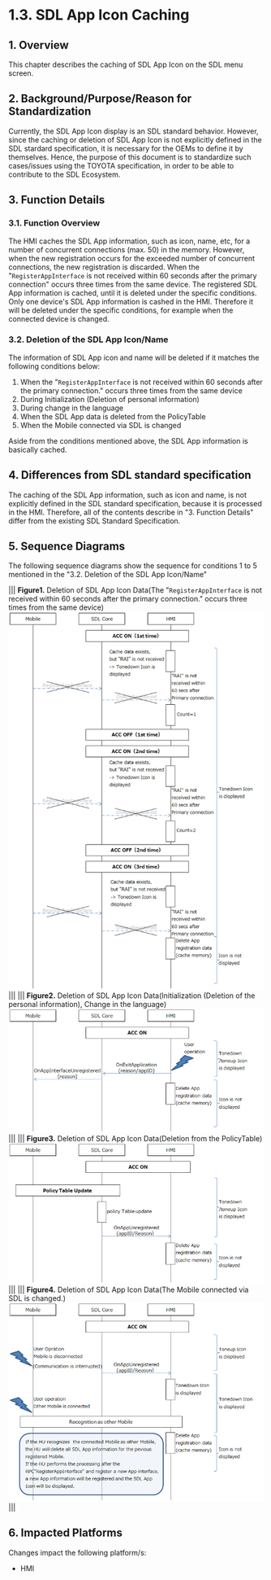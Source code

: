 # 1.3. SDL App Icon Caching

## 1. Overview
This chapter describes the caching of SDL App Icon on the SDL menu screen.

## 2. Background/Purpose/Reason for Standardization
Currently, the SDL App Icon display is an SDL standard behavior.
However, since the caching or deletion of SDL App Icon is not explicitly defined in the SDL stardard specification, it is necessary for the OEMs to define it by themselves.
Hence, the purpose of this document is to standardize such cases/issues using the TOYOTA specification, in order to be able to contribute to the SDL Ecosystem.

## 3. Function Details
### 3.1. Function Overview
The HMI caches the SDL App information, such as icon, name, etc, for a number of concurrent connections (max. 50) in the memory.
However, when the new registration occurs for the exceeded number of concurrent connections, the new registration is discarded.
When the "`RegisterAppInterface` is not received within 60 seconds after the primary connection" occurs three times from the same device.
The registered SDL App information is cached, until it is deleted under the specific conditions.
Only one device's SDL App information is cashed in the HMI. Therefore it will be deleted under the specific conditions, for example when the connected device is changed.

### 3.2. Deletion of the SDL App Icon/Name
The information of SDL App icon and name will be deleted if it matches the following conditions below:

 1. When the "`RegisterAppInterface` is not received within 60 seconds after the primary connection." occurs three times from the same device<br>
 2. During Initialization (Deletion of personal information)<br>
 3. During change in the language<br>
 4. When the SDL App data is deleted from the PolicyTable<br>
 5. When the Mobile connected via SDL is changed

Aside from the conditions mentioned above, the SDL App information is basically cached.

## 4. Differences from SDL standard specification
The caching of the SDL App information, such as icon and name, is not explicitly defined in the SDL standard specification, because it is processed in the HMI.
Therefore, all of the contents describe in "3. Function Details" differ from the existing SDL Standard Specification.

## 5. Sequence Diagrams
The following sequence diagrams show the sequence for conditions 1 to 5 mentioned in the "3.2. Deletion of the SDL App Icon/Name"

|||
**Figure1.** Deletion of SDL App Icon Data(The "`RegisterAppInterface` is not received within 60 seconds after the primary connection." occurs three times from the same device)
![figure1_occurs_three_times_from_the_same_device.png](./assets/figure1_occurs_three_times_from_the_same_device.png)
|||
|||
**Figure2.** Deletion of SDL App Icon Data(Initialization (Deletion of the personal information), Change in the language)
![figure2_initialization.png](./assets/figure2_initialization.png)
|||
|||
**Figure3.** Deletion of SDL App Icon Data(Deletion from the PolicyTable)
![figure3_deletion_from_the_policytable.png](./assets/figure3_deletion_from_the_policytable.png)
|||
|||
**Figure4.** Deletion of SDL App Icon Data(The Mobile connected via SDL is changed.)
![figure4_mobile_connected_is_changed.png](./assets/figure4_mobile_connected_is_changed.png)
|||

## 6. Impacted Platforms
Changes impact the following platform/s:
- HMI